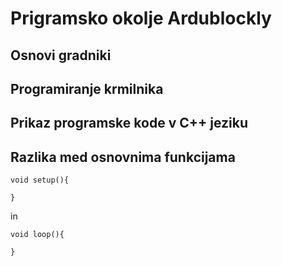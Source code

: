 # Prigramsko okolje Ardublockly

## Osnovi gradniki

## Programiranje krmilnika

## Prikaz programske kode v C++ jeziku

## Razlika med osnovnima funkcijama

```
void setup(){

}
```

in 

```
void loop(){

}
```
